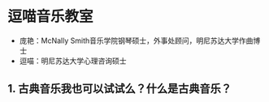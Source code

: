 # 逗喵音乐教室

- 庞艳：McNally Smith音乐学院钢琴硕士，外事处顾问，明尼苏达大学作曲博士
- 逗喵：明尼苏达大学心理咨询硕士

## 1. 古典音乐我也可以试试么？什么是古典音乐？
